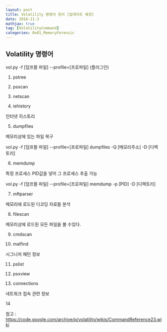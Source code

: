 ```yaml
---
layout: post
title: Volatility 명령어 정리 [업데이트 예정]
date: 2018-11-3
mathjax: true
tag: [VolatilityCommand]
categories: 0x01_MemoryForensic
---
```




## Volatility 명령어

vol.py -f [덤프뜰 파일] --profile=[프로파일] (플러그인)



1) pstree 



2) psscan



3) netscan



4) iehistory

인터넷 히스토리



5) dumpfiles

메모리상에 있는 파일 복구

vol.py -f [덤프뜰 파일] --profile=[프로파일] dumpfiles -Q [메모리주소] -D [디렉토리] 



6) memdump

특정 프로세스 PID값을 넣어 그 프로세스 추출 가능

vol.py -f [덤프뜰 파일] --profile=[프로파일] memdump -p [PID] -D [디렉토리]



7) mftparser

메모리에 로드된 디코딩 자료들 분석



8) filescan

메모리상에 로드된 모든 파일을 볼 수있다.



9) cmdscan



10) malfind

시그니처 패턴 정보



11) pslist



12) psxview



13) connections

네트워크 접속 관련 정보



14

참고 : https://code.google.com/archive/p/volatility/wikis/CommandReference23.wiki

